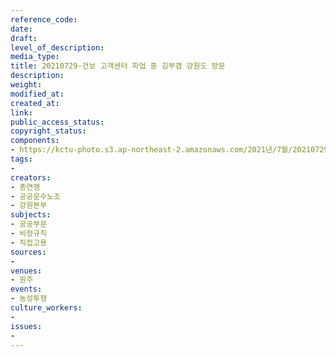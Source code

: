 ```yaml
---
reference_code: 
date: 
draft: 
level_of_description: 
media_type: 
title: 20210729-건보 고객센터 파업 중 김부겸 강원도 방문
description: 
weight: 
modified_at: 
created_at: 
link: 
public_access_status: 
copyright_status: 
components:
- https://kctu-photo.s3.ap-northeast-2.amazonaws.com/2021년/7월/20210729-건보+고객센터+파업+중+김부겸+강원도+방문/photo_2021-07-29_12-22-12.jpg
tags:
- 
creators:
- 총연맹
- 공공운수노조
- 강원본부
subjects:
- 공공부문
- 비정규직
- 직접고용
sources:
- 
venues:
- 원주
events:
- 농성투쟁
culture_workers:
- 
issues:
- 
---
```

